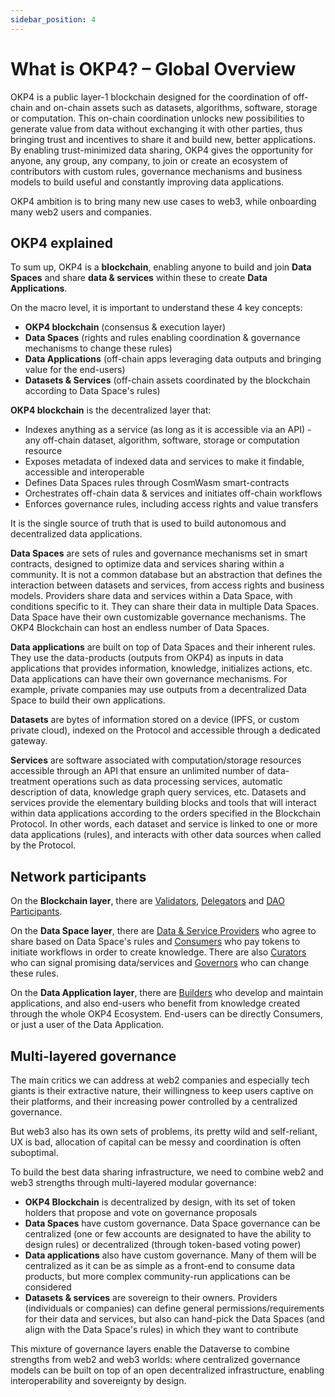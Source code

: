 ```yaml
---
sidebar_position: 4
---
```


# What is OKP4? – Global Overview

OKP4 is a public layer-1 blockchain designed for the coordination of off-chain and on-chain assets such as datasets, algorithms, software, storage or computation. This on-chain coordination unlocks new possibilities to generate value from data without exchanging it with other parties, thus bringing trust and incentives to share it and build new, better applications.
By enabling trust-minimized data sharing, OKP4 gives the opportunity for anyone, any group, any company, to join or create an ecosystem of contributors with custom rules, governance mechanisms and business models to build useful and constantly improving data applications.

OKP4 ambition is to bring many new use cases to web3, while onboarding many web2 users and companies.

## OKP4 explained

To sum up, OKP4 is a **blockchain**, enabling anyone to build and join **Data Spaces** and share **data & services** within these to create **Data Applications**.

On the macro level, it is important to understand these 4 key concepts:
- **OKP4 blockchain** (consensus & execution layer)
- **Data Spaces** (rights and rules enabling coordination & governance mechanisms to change these rules)
- **Data Applications** (off-chain apps leveraging data outputs and bringing value for the end-users)
- **Datasets & Services** (off-chain assets coordinated by the blockchain according to Data Space's rules)

**OKP4 blockchain** is the decentralized layer that:

- Indexes anything as a service (as long as it is accessible via an API) - any off-chain dataset, algorithm, software, storage or computation resource
- Exposes metadata of indexed data and services to make it findable, accessible and interoperable
- Defines Data Spaces rules through CosmWasm smart-contracts
- Orchestrates off-chain data & services and initiates off-chain workflows
- Enforces governance rules, including access rights and value transfers

It is the single source of truth that is used to build autonomous and decentralized data applications.

**Data Spaces** are sets of rules and governance mechanisms set in smart contracts, designed to optimize data and services sharing within a community. It is not a common database but an abstraction that defines the interaction between datasets and services, from access rights and business models. Providers share data and services within a Data Space, with conditions specific to it. They can share their data in multiple Data Spaces. Data Space have their own customizable governance mechanisms. The OKP4 Blockchain can host an endless number of Data Spaces.

**Data applications** are built on top of Data Spaces and their inherent rules. They use the data-products (outputs from OKP4) as inputs in data applications that provides information, knowledge, initializes actions, etc. Data applications can have their own governance mechanisms. For example, private companies may use outputs from a decentralized Data Space to build their own applications.

**Datasets** are bytes of information stored on a device (IPFS, or custom private cloud), indexed on the Protocol and accessible through a dedicated gateway.

**Services** are software associated with computation/storage resources accessible through an API that ensure an unlimited number of data-treatment operations such as data processing services, automatic description of data, knowledge graph query services, etc.
Datasets and services provide the elementary building blocks and tools that will interact within data applications according to the orders specified in the Blockchain Protocol. In other words, each dataset and service is linked to one or more data applications (rules), and interacts with other data sources when called by the Protocol.

## Network participants

On the **Blockchain layer**, there are [Validators](/docs/whitepaper/roles#validators), [Delegators](/docs/whitepaper/roles#delegators) and [DAO Participants](/docs/whitepaper/roles#dao-participants).

On the **Data Space layer**, there are [Data & Service Providers](/docs/whitepaper/roles#data-providers) who agree to share based on Data Space's rules and [Consumers](/docs/whitepaper/roles#data-providers) who pay tokens to initiate workflows in order to create knowledge. There are also [Curators](/docs/whitepaper/roles#curators) who can signal promising data/services and [Governors](/docs/whitepaper/roles#curators) who can change these rules.

On the **Data Application layer**, there are [Builders](/docs/whitepaper/roles#builders) who develop and maintain applications, and also end-users who benefit from knowledge created through the whole OKP4 Ecosystem. End-users can be directly Consumers, or just a user of the Data Application.

## Multi-layered governance

The main critics we can address at web2 companies and especially tech giants is their extractive nature, their willingness to keep users captive on their platforms, and their increasing power controlled by a centralized governance.

But web3 also has its own sets of problems, its pretty wild and self-reliant, UX is bad, allocation of capital can be messy and coordination is often suboptimal.

To build the best data sharing infrastructure, we need to combine web2 and web3 strengths through multi-layered modular governance:

- **OKP4 Blockchain** is decentralized by design, with its set of token holders that propose and vote on governance proposals
- **Data Spaces** have custom governance. Data Space governance can be centralized (one or few accounts are designated to have the ability to design rules) or decentralized (through token-based voting power)
- **Data applications** also have custom governance. Many of them will be centralized as it can be as simple as a front-end to consume data products, but more complex community-run applications can be considered
- **Datasets & services** are sovereign to their owners. Providers (individuals or companies) can define general permissions/requirements for their data and services, but also can hand-pick the Data Spaces (and align with the Data Space's rules) in which they want to contribute

This mixture of governance layers enable the Dataverse to combine strengths from web2 and web3 worlds: where centralized governance models can be built on top of an open decentralized infrastructure, enabling interoperability and sovereignty by design.
